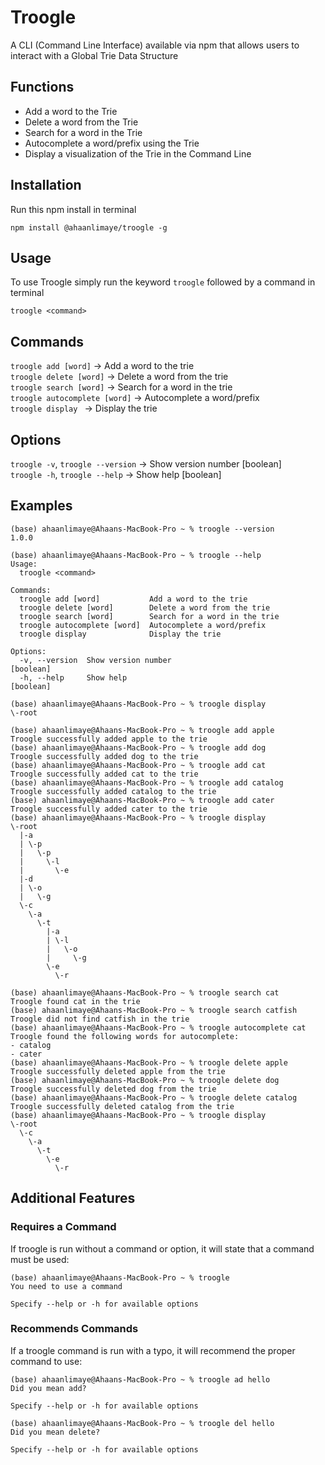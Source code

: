 # Troogle
A CLI (Command Line Interface) available via npm that allows users to interact with a Global Trie Data Structure

## Functions
- Add a word to the Trie
- Delete a word from the Trie
- Search for a word in the Trie
- Autocomplete a word/prefix using the Trie
- Display a visualization of the Trie in the Command Line


## Installation
Run this npm install in terminal
```
npm install @ahaanlimaye/troogle -g
```

## Usage
To use Troogle simply run the keyword `troogle` followed by a command in terminal
```
troogle <command>
```

## Commands
`troogle add [word]` &#8594; Add a word to the trie\
`troogle delete [word]` &#8594; Delete a word from the trie\
`troogle search [word]` &#8594; Search for a word in the trie\
`troogle autocomplete [word]` &#8594; Autocomplete a word/prefix\
`troogle display ` &#8594; Display the trie

## Options
`troogle -v`, `troogle --version` &#8594; Show version number [boolean]\
`troogle -h`, `troogle --help` &#8594; Show help [boolean]

## Examples
```
(base) ahaanlimaye@Ahaans-MacBook-Pro ~ % troogle --version
1.0.0
```
```
(base) ahaanlimaye@Ahaans-MacBook-Pro ~ % troogle --help   
Usage:
  troogle <command>

Commands:
  troogle add [word]           Add a word to the trie
  troogle delete [word]        Delete a word from the trie
  troogle search [word]        Search for a word in the trie
  troogle autocomplete [word]  Autocomplete a word/prefix
  troogle display              Display the trie

Options:
  -v, --version  Show version number                                   [boolean]
  -h, --help     Show help                                             [boolean]
  ```
```
(base) ahaanlimaye@Ahaans-MacBook-Pro ~ % troogle display
\-root

(base) ahaanlimaye@Ahaans-MacBook-Pro ~ % troogle add apple
Troogle successfully added apple to the trie
(base) ahaanlimaye@Ahaans-MacBook-Pro ~ % troogle add dog
Troogle successfully added dog to the trie
(base) ahaanlimaye@Ahaans-MacBook-Pro ~ % troogle add cat
Troogle successfully added cat to the trie
(base) ahaanlimaye@Ahaans-MacBook-Pro ~ % troogle add catalog
Troogle successfully added catalog to the trie
(base) ahaanlimaye@Ahaans-MacBook-Pro ~ % troogle add cater
Troogle successfully added cater to the trie
(base) ahaanlimaye@Ahaans-MacBook-Pro ~ % troogle display
\-root
  |-a
  | \-p
  |   \-p
  |     \-l
  |       \-e
  |-d
  | \-o
  |   \-g
  \-c
    \-a
      \-t
        |-a
        | \-l
        |   \-o
        |     \-g
        \-e
          \-r

(base) ahaanlimaye@Ahaans-MacBook-Pro ~ % troogle search cat
Troogle found cat in the trie
(base) ahaanlimaye@Ahaans-MacBook-Pro ~ % troogle search catfish
Troogle did not find catfish in the trie
(base) ahaanlimaye@Ahaans-MacBook-Pro ~ % troogle autocomplete cat
Troogle found the following words for autocomplete:
- catalog
- cater
(base) ahaanlimaye@Ahaans-MacBook-Pro ~ % troogle delete apple
Troogle successfully deleted apple from the trie
(base) ahaanlimaye@Ahaans-MacBook-Pro ~ % troogle delete dog
Troogle successfully deleted dog from the trie
(base) ahaanlimaye@Ahaans-MacBook-Pro ~ % troogle delete catalog
Troogle successfully deleted catalog from the trie
(base) ahaanlimaye@Ahaans-MacBook-Pro ~ % troogle display
\-root
  \-c
    \-a
      \-t
        \-e
          \-r
```

## Additional Features
### Requires a Command
If troogle is run without a command or option, it will state that a command must be used:
```
(base) ahaanlimaye@Ahaans-MacBook-Pro ~ % troogle             
You need to use a command

Specify --help or -h for available options
```
### Recommends Commands
If a troogle command is run with a typo, it will recommend the proper command to use:
```
(base) ahaanlimaye@Ahaans-MacBook-Pro ~ % troogle ad hello
Did you mean add?

Specify --help or -h for available options
```
```
(base) ahaanlimaye@Ahaans-MacBook-Pro ~ % troogle del hello
Did you mean delete?

Specify --help or -h for available options
```

